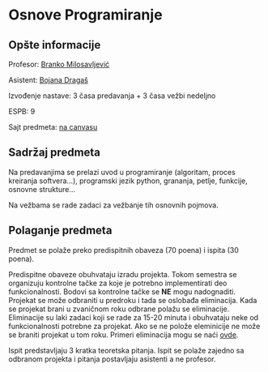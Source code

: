 # Osnove Programiranje

## Opšte informacije

Profesor: [Branko Milosavljević](http://www.ftn.uns.ac.rs/n1319393801/branko-milosavljevic)

Asistent: [Bojana Dragaš](http://www.ftn.uns.ac.rs/2048337305/bojana-dragas)

Izvođenje nastave: 3 časa predavanja + 3 časa vežbi nedeljno

ESPB: 9

Sajt predmeta: [na canvasu](https://canvas.ftn.uns.ac.rs/)

## Sadržaj predmeta

Na predavanjima se prelazi uvod u programiranje (algoritam, proces kreiranja softvera...), programski jezik python, grananja, petlje, funkcije, osnovne strukture...

Na vežbama se rade zadaci za vežbanje tih osnovnih pojmova.

## Polaganje predmeta

Predmet se polaže preko predispitnih obaveza (70 poena) i ispita (30 poena).

Predispitne obaveze obuhvataju izradu projekta. Tokom semestra se organizuju kontrolne tačke za koje je potrebno implementirati deo funkcionalnosti. Bodovi sa kontrolne tačke se <b>NE</b> mogu nadognaditi. Projekat se može odbraniti u predroku i tada se oslobađa eliminacija. Kada se projekat brani u zvaničnom roku odbrane polažu se eliminacije. Eliminacije su laki zadaci koji se rade za 15-20 minuta i obuhvataju neke od funkcionalnosti potrebne za projekat. Ako se ne polože eleminicije ne može se braniti projekat u tom roku. Primeri eliminacija mogu se naći [ovde](./I_godina/I_semestar/Osnove_Programiranja/Eliminacije/).

Ispit predstavljaju 3 kratka teoretska pitanja. Ispit se polaže zajedno sa odbranom projekta i pitanja postavljaju asistenti a ne profesor.